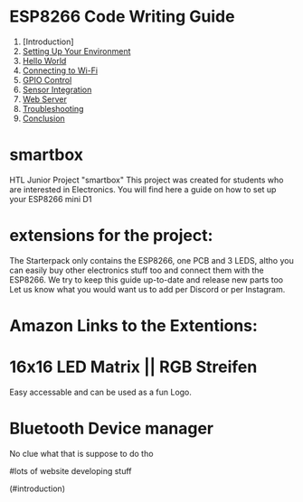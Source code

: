 # ESP8266 Code Writing Guide

1. [Introduction]
2. [Setting Up Your Environment](#setup)
3. [Hello World](#hello-world)
4. [Connecting to Wi-Fi](#wifi-connection)
5. [GPIO Control](#gpio-control)
6. [Sensor Integration](#sensor-integration)
7. [Web Server](#web-server)
8. [Troubleshooting](#troubleshooting)
9. [Conclusion](#conclusion)


# smartbox
HTL Junior Project "smartbox" 
This project was created for students who are interested in Electronics. You will find here a guide on how to set up your ESP8266 mini D1

# extensions for the project: 

The Starterpack only contains the ESP8266, one PCB and 3 LEDS, altho you can easily buy other electronics stuff too and connect them with the ESP8266. We try to keep this guide up-to-date and release new parts too
Let us know what you would want us to add per Discord or per Instagram. 

# Amazon Links to the Extentions: 


# 16x16 LED Matrix || RGB Streifen 
Easy accessable and can be used as a fun Logo. 

# Bluetooth Device manager
No clue what that is suppose to do tho 

#lots of website developing stuff


(#introduction)

